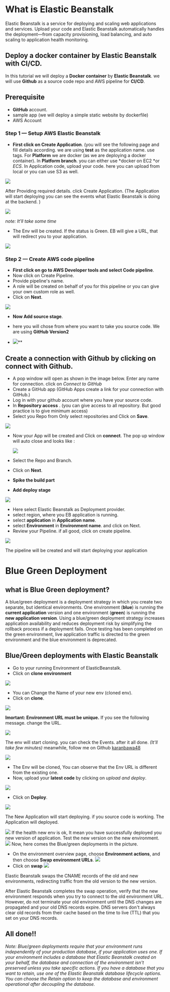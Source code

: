 ﻿# What is Elastic Beanstalk
Elastic Beanstalk is a service for deploying and scaling web applications and services. Upload your code and Elastic Beanstalk automatically handles the deployment—from capacity provisioning, load balancing, and auto scaling to application health monitoring.

## Deploy a docker container by Elastic Beanstalk with CI/CD.
In this tutorial we will deploy a **Docker container** by **Elastic Beanstalk**. we will use **Github** as a source code repo and AWS pipeline for **CI/CD**. 
## **Prerequisite**

 - **GitHub** account.
 - sample app (we will deploy a simple static website by dockerfile)
 - AWS Account
 ### **Step 1 — Setup AWS Elastic Beanstalk**
- **First click on Create Application**. 
(you will see the following page and fill details according. we are using **test** as the application name. use tags. For **Platform** we are docker (as we are deploying a docker container). In **Platform branch**. you can either use *docker on EC2 *or *ECS*. In Application code, upload your code. here you can upload from local or you can use S3 as well.

**![](https://lh3.googleusercontent.com/kBbcqDYe3wKQ5erZn__t8qzkbBrGCyGzxMksDEbJbeRdeGkVUyLcAxl3XI3A0Jgcn9-lcQulIIewVP0KKy0g4H9E4KevYgroA8ptLItvp_uJ_rAxOsrtdXXxusqnbjSHokmbgqQuWKbsDQjQ3CTZBso3Sh-DMT66c8VnTNjniAy4rDFf_wNDz-Xo_g)**

 After Providing required details. click  Create Application.
(The Application will start deploying you can see the events what  Elastic Beanstalk is doing at the backend. )

**![](https://lh6.googleusercontent.com/CRYZH3G7n6qBYXakg4Sy17543-U6ZUajvzanVeMLsmxNO7-xMzOAoy2tvPx0ajEJHvvQMrEBVRLLVMwrDKJHfi0HwFOe7PtFsXZ0Q7AsSh4enovkBMdmWrUHuSUrT0KzWFJidhUrNZ-qwhHQTRBv9l10WcxgCKc3SFDefW-LiUhOW7zS42Xo4ZW57w)**

*note: It'll take some time*
- The Env will be created. If the status is Green. EB will give a URL, that will redirect you to your application. 

 **![](https://lh6.googleusercontent.com/dvPaC0t-d0Q5DaqOD6XinqPv6tEhmxU6F-KGF8JTPIbT9RWaq2yYIdCQLgkmQDPnTOy4RhjD4GJVkVvHEwnzRbWrRYBsJZktDYG6YRpZrS6zLB7y18tDSRFM74gogad-gexMzpHS6gCvQTa8ZVV_n8Tu6bN7O7Hw9hgQhhtT0MXj4wPbrinrO3bLjQ)**

 ### **Step 2 — Create  AWS code pipeline**
 - **First click on go to AWS Developer tools and select Code pipeline**.
- Now click on Create Pipeline.
- Provide pipeline's name.
- A role will be created on behalf of you for this pipeline	or you can give your own custom role as well.
- Click on **Next**.

 **![](https://lh3.googleusercontent.com/dufjJZR8EA0qzyrSpf_VfzKUvC2wWPY8pszBzZe1KTiLt5ERsqIoTUlf-_ScwGO48KPXwdMapx3WuujlhLDVgFINS8um_1N4yeS_lc6T0wi8LbL2xiY3LUqDsGllM8aHK1SeKS1zWmOSu6qS7qpGOOyc_Dek7ubx4ctDbxx6Jp78FvWb1NlN4yNAMQ)**	

 - **Now  Add source stage**.
- here you will chose from where you want to take you source code. We are using **GitHub Version2**

- ![](https://lh5.googleusercontent.com/LEdslmLiaT5KPMI6glbyvfyL8t_PxoUYyQd36uriCcLzvm77h8OSEKNfxj5u5zFTfssB8gk8mLZjcYeS_Mlt7yTufKhrX2UzXlXFtuVKmICrJ8u7xZ-yiqVegZUy5FmYPVYLul26yuC6YZzTUgsADS8VDwR9TbuMVAl8hTqnoRhGYQ96YHKpMRxJMw)**
## Create a connection with Github by clicking on **connect with Github**. 
- A pop window will open as shown in the image below. Enter any name for connection. click on *Connect to GitHub*
- Create a GitHub app 
(GitHub Apps create a link for your connection with GitHub.)
- Log in with your github account where you have your source code.
- In **Repository access** . 
(you can give access to all repository. But good practice is to give minimum access)
- Select you Repo from Only select repositories and Click on  **Save**.

**![](https://lh6.googleusercontent.com/W_-8GYXxnsJBTurR52WPYCmrWNJluaBO25h9BmAA3_B3iLUBo1qiETYXqbZXP08XJ60LPzXI_js8vusIrdw8GCTorgo35LNTKLYfZyI_-ni8wh0RnXElIp79PcHgJ7fuZ7gvLq3WjzW-TdHbTHpbj2vgBslH7y27i4CD3NG0m1JXdr_Qii2X2wrjbA)**
- Now your App will be created and Click on **connect**.
	   The pop up window will auto close and looks like :

  **![](https://lh4.googleusercontent.com/kYaAM-dd6a02mjauHgQzLPBPjkSJ-62DFudrE4umOMUWH6WyAciJ116h6MfggQ777fXw8hTZB2kKGUY6XIzRXwgDtu34hpHFbCShWbeIl_p0zHkAg5W2chm9rTivD7lUUI84-P7ZBOTWoUW7igNQldw2woVsILzttIsgnTEEHLdmQTUg92S4zabP_A)**
 - Select the Repo and Branch.
- Click on **Next**.
- **Spike the build part**
-  **Add deploy stage**
	 
  **![](https://lh3.googleusercontent.com/IQcjBIB3X1hQDyWMQcfFJgJE73lUclFB5ECVrNZIkmyuE4V2p_tjsgtvvCrWdwdCxkZGqt05rvGYsTDV1C-Mi3vTDZSJeBfxh1dzJIgZ7Bd-9ZqEtp2PEPJCwXwjiACJmar8RkuRlHXTaz2jtdZPM9Q9YskAwIbKvPAHXV0_wu16pHWh9ysEpwO8Hg)**

 - Here select Elastic Beanstalk as Deployment provider.
 - select region, where you EB application is running.
- select **application** in **Application name**.	
-  select **Environment** in **Environment name**. and click on Next.
- Review your Pipeline. if all good, click on create pipeline.


 **![](https://lh6.googleusercontent.com/rmTFJHCfBABtyiRID-F2rWfwumwP2KiJtvCt8TmMduqM4OkSNm7vfEklyH0Wst4ZavQQOv7ZDtHDjFE81HQD49ERTfWzPvXdrjacu0t9SUQQx9zOnK27_BXhJQJoope-gNUQgM71JyXHZnLyWvGDgUQHg5bdwWL68bJC6dWOOIKKYIeu-r3IIqTZOA)**


 The pipeline will be created and will start deploying your application
	  
# Blue Green Deployment
## what is Blue Green deployment?
A blue/green deployment is a deployment strategy in which you create two separate, but identical environments. One environment (**blue**) is running the **current application** version and one environment (**green**) is running the **new application version**. Using a blue/green deployment strategy increases application availability and reduces deployment risk by simplifying the rollback process if a deployment fails. Once testing has been completed on the green environment, live application traffic is directed to the green environment and the blue environment is deprecated.

## Blue/Green deployments with Elastic Beanstalk

- Go to your running Environment of ElasticBeanstalk.
- Click on **clone environment** 

**![](https://lh6.googleusercontent.com/ewnwVJs77fLlSInhRu2NizxLWEfucaTtyzMkEDaBJsZ-br8Sov0fiD2D3Behjrx4xupY74Xl75WVTK1fPiEBTvvzenl2BGsIdyUB_oiHCJikuszpomFlN_zi_WWwNzn97R12ifQxr4zW4GvlMtGNlp8JoVyWLeWKcn3Wst9xq5sQKHKPXK6TVVEz-g)**

- You can Change the Name of your new env (cloned env).
- Click on **clone**.

**![](https://lh3.googleusercontent.com/mpBhhAQonLjcGdaqMx4DVfKtJUsQ4ERRw6luWx2SHLtD-bFr_ZvTnRggnKWmmmcyCmFORBMr4miAm2kVIjAAVnSEoqWEZRxlj351hYATkAZZqYUnB-dRIktE0Hmxo2GC_Z7_Dp7mq3bbnJYqrYQrcMccxL-e0qrfP22FOMrS-YLP5V_J_5BSFUi0kA)**

 **Imortant: Environment URL must be unique.**
 If you see the following message. change the URL.

 **![](https://lh4.googleusercontent.com/MCwLbHlHiJYxjWbO5IpWkbm81eyFb2qUYHpOwj6KLo-yGT5kUx1VZ3jgGEixHpLkl-4bCfzjzel89qXq1HYWXqfJkotmx-9B1HeDxTCl3Q-l8J6_wueRO6tRVJV6odEE_pBidIChDs2aw3K8RS64shZz_qbTyKKT7-HsUr1_3MwGUoFidSRLDk6v9g)**

 The env will start cloning. you can check the Events. after it all done.
 *(It'll take few minutes)*
 meanwhile, follow me on Github [karanbawa48](https://github.com/karanbawa48)

 **![](https://lh6.googleusercontent.com/UMtWBvTqwPK22dw-Ueljdk_EofXKfpqzPta6LCMVoqo5AvNa0jY2iyRupJHjnwtGpQCb-Y4bokwMZZa9oFhmBsb0spxGsDnpzoOJ5NNEd0NyYnK4tDpLGbGeuq2WWeQTaRMPFua61-SR94Qws-PvyZLzk-2tGcOuktY_SHFhvoEekY6RHFVE14KySA)**

- The Env will be cloned, You can observe that the Env URL is different from the existing one. 
- Now, upload your **latest code** by clicking on *upload and deploy*.


**![](https://lh5.googleusercontent.com/BZoM_RKb63W-OJQyNC7SRNAe6xPqKvlCzsYqaJSh_0RRkPA4Ydrqz74y5lfGPBDk6Xkf-8ThaSWoIB2POGwe5AUDa3P7RdCbPWnx3VoM6BR_bBihD7eQknblm78IwJZXDhM4MKd76lOr4dvYgYBx-ezwMTQsELKQ0zrKgQDdXQtQYmkGB46AUAhvIQ)**

- Click on **Deploy**.

**![](https://lh3.googleusercontent.com/VZUWPRAHDq_O42BdyJRYIcBtPoYvzxSdXdqEQkaDhqWTcx9Xl13VWMfRcKnEon4Dfc_iFJMQD2i2G5lvDkIpMvx8LGPUKGP7CYWSW0adKFGMW6ZL1LIJ1fL1ba7NxtQ00qEahwaSYRLmQ6bMTI5BkdFA_dwAlFnr2-sICGWHC3I81usmcfPBsxsZ6Q)**

The New Application will start deploying.  if you source code is working. The Application will deployed.

**![](https://lh6.googleusercontent.com/1a39vGbRy8jM1m5cTOsQS-L7cDbOpVRWBPqe4GMLXcGppnz4InyGZ-HxiOBRLbHVN1xfJo0-o4mU8vs0zhDmRTtAlaBFHvmh4McZfsEbEKAdmEcF4H7H-09rH5ZADMjPKNtTk2ihkmzrO40JpEjUW4TvV4OAX1rVQcH4urCmqHncm6G9TzXL9ktBag)**
If the health new env is ok, It mean you have successfully deployed you new version of application. 
Test the new version on the new environment. 
**![](https://lh6.googleusercontent.com/_tGIhCEQdLT_GHNnhZH0eOhiTf_MjudUuUYkx8a9OWPZtHgQq70fxmosNrBcMuqUyYQ9-qGg2H6zaN9VLs4JTCbnt0KUJCdQt2uCHOyT1MOObBSTYKyTReEmLiRTRG6L3ws1q1qHuoi1B0DyoOdquQaeUPib_SiPzzvEO-14J_FolcrXpXlgtVLw8A)**
Now, here comes the Blue/green deployments in the picture.
- On the environment overview page, choose  **Environment actions**, and then choose  **Swap environment URLs**.
**![](https://lh5.googleusercontent.com/R2VcddtCfG2E8mmF1O_q3X85MB4g0vmyEODTc1MGyPu-7xsm4QqdI2z3d4_mCc5XRMd4T3baa9eMJXJbIc8LjzEpSEUdr7toSsaCDYE7AH250cJFGvHmgpiZm7H9wTuquiqlf9cdvzO79xs7dbV-E_YvKNwgnnfzOC3JQpNqBWucUqvyzHSevrQCAQ)**
- Click on **swap**
**![](https://lh6.googleusercontent.com/i-PqJjyFZeED1pPcjJovCSc_VxWe6j4Gj-J5pFTSVvdx_faomvnsWnzkqZk2o3ZsxWCqg0hQZHki0s5PsweO7ltjO7ojNZ9jdqQZ7SOofHyGX2v59lnuS2ehQl3QFSTs3lOJUCnzknBlII-DXr5gYxbsJGbfeSAiKD1Qo9YtyY7ZCvqXGWrG76CeMw)**

Elastic Beanstalk swaps the CNAME records of the old and new environments, redirecting traffic from the old version to the new version.

After Elastic Beanstalk completes the swap operation, verify that the new environment responds when you try to connect to the old environment URL. However, do not terminate your old environment until the DNS changes are propagated and your old DNS records expire. DNS servers don't always clear old records from their cache based on the time to live (TTL) that you set on your DNS records.

## All done!!

*Note: Blue/green deployments require that your environment runs independently of your production database, if your application uses one. If your environment includes a database that Elastic Beanstalk created on your behalf, the database and connection of the environment isn't preserved unless you take specific actions. If you have a database that you want to retain, use one of the Elastic Beanstalk database lifecycle options. You can choose the Retain option to keep the database and environment operational after decoupling the database.*
